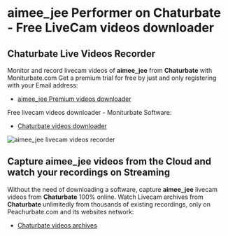 # aimee_jee Performer on Chaturbate - Free LiveCam videos downloader

## Chaturbate Live Videos Recorder

Monitor and record livecam videos of **aimee_jee** from **Chaturbate** with Moniturbate.com
Get a premium trial for free by just and only registering with your Email address:
* [aimee_jee Premium videos downloader](https://moniturbate.com/request-demo-licence-key.html)

Free livecam videos downloader - Moniturbate Software:
* [Chaturbate videos downloader](https://moniturbate.com/moniturbate-download-software.html)

![aimee_jee livecam videos recorder](https://peachurnet.com/templates/moniturbate-software.png)


## Capture aimee_jee videos from the Cloud and watch your recordings on Streaming

Without the need of downloading a software, capture **aimee_jee** livecam videos from **Chaturbate** 100% online.
Watch Livecam archives from **Chaturbate** unlimitedly from thousands of existing recordings, only on Peachurbate.com and its websites network:
* [Chaturbate videos archives](https://peachurnet.com/)